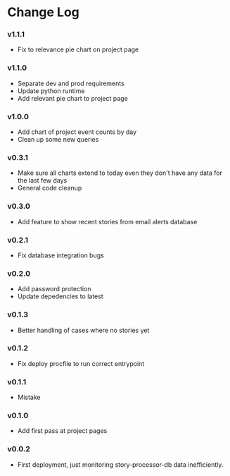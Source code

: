 Change Log
==========

### v1.1.1
* Fix to relevance pie chart on project page

### v1.1.0

* Separate dev and prod requirements 
* Update python runtime
* Add relevant pie chart to project page

### v1.0.0

* Add chart of project event counts by day
* Clean up some new queries

### v0.3.1

* Make sure all charts extend to today even they don't have any data for the last few days
* General code cleanup

### v0.3.0

* Add feature to show recent stories from email alerts database

### v0.2.1

* Fix database integration bugs

### v0.2.0

* Add password protection
* Update depedencies to latest

### v0.1.3

* Better handling of cases where no stories yet 

### v0.1.2

* Fix deploy procfile to run correct entrypoint

### v0.1.1

* Mistake

### v0.1.0

* Add first pass at project pages

### v0.0.2

* First deployment, just monitoring story-processor-db data inefficiently.
